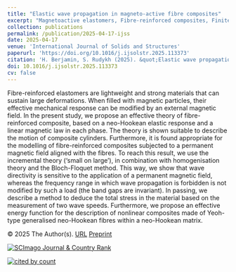 ```yaml
---
title: "Elastic wave propagation in magneto-active fibre composites"
excerpt: "Magnetoactive elastomers, Fibre-reinforced composites, Finite deformations, Shear waves, Phononic crystals"
collection: publications
permalink: /publication/2025-04-17-ijss
date: 2025-04-17
venue: 'International Journal of Solids and Structures'
paperurl: 'https://doi.org/10.1016/j.ijsolstr.2025.113373'
citation: 'H. Berjamin, S. Rudykh (2025). &quot;Elastic wave propagation in magneto-active fibre composites&quot;, <i>International Journal of Solids and Structures</i> 316, 113373.'
doi: 10.1016/j.ijsolstr.2025.113373
cv: false
---
```


Fibre-reinforced elastomers are lightweight and strong materials that can sustain large deformations. When filled with magnetic particles, their effective mechanical response can be modified by an external magnetic field. In the present study, we propose an effective theory of fibre-reinforced composite, based on a neo-Hookean elastic response and a linear magnetic law in each phase. The theory is shown suitable to describe the motion of composite cylinders. Furthermore, it is found appropriate for the modelling of fibre-reinforced composites subjected to a permanent magnetic field aligned with the fibres. To reach this result, we use the incremental theory (‘small on large’), in combination with homogenisation theory and the Bloch-Floquet method. This way, we show that wave directivity is sensitive to the application of a permanent magnetic field, whereas the frequency range in which wave propagation is forbidden is not modified by such a load (the band gaps are invariant). In passing, we describe a method to deduce the total stress in the material based on the measurement of two wave speeds. Furthermore, we propose an effective energy function for the description of nonlinear composites made of Yeoh-type generalised neo-Hookean fibres within a neo-Hookean matrix.

© 2025 The Author(s). [URL](https://www.sciencedirect.com/science/article/pii/S0020768325001593) [Preprint](https://doi.org/10.48550/arXiv.2504.12176)

<a href="https://www.scimagojr.com/journalsearch.php?q=14398&amp;tip=sid&amp;exact=no" title="SCImago Journal &amp; Country Rank"><img border="0" src="https://www.scimagojr.com/journal_img.php?id=14398" alt="SCImago Journal &amp; Country Rank"  /></a>

<a href="https://www.scopus.com/inward/record.url?scp=105002920422" target="_blank"><image alt="cited by count" border="0" src="https://api.elsevier.com/content/abstract/citation-count?eid=2-s2.0-105002920422&amp;httpAccept=image%2Fjpeg&amp;apiKey=577024bd0f9be314e8f4c239512901c6"/></a>